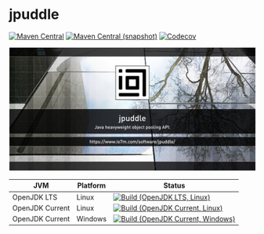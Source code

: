jpuddle
===

[![Maven Central](https://img.shields.io/maven-central/v/com.io7m.jpuddle/com.io7m.jpuddle.svg?style=flat-square)](http://search.maven.org/#search%7Cga%7C1%7Cg%3A%22com.io7m.jpuddle%22)
[![Maven Central (snapshot)](https://img.shields.io/nexus/s/https/s01.oss.sonatype.org/com.io7m.jpuddle/com.io7m.jpuddle.svg?style=flat-square)](https://s01.oss.sonatype.org/content/repositories/snapshots/com/io7m/jpuddle/)
[![Codecov](https://img.shields.io/codecov/c/github/io7m/jpuddle.svg?style=flat-square)](https://codecov.io/gh/io7m/jpuddle)

![jpuddle](./src/site/resources/jpuddle.jpg?raw=true)

| JVM             | Platform | Status |
|-----------------|----------|--------|
| OpenJDK LTS     | Linux    | [![Build (OpenJDK LTS, Linux)](https://img.shields.io/github/workflow/status/io7m/jpuddle/main-openjdk_lts-linux)](https://github.com/io7m/jpuddle/actions?query=workflow%3Amain-openjdk_lts-linux) |
| OpenJDK Current | Linux    | [![Build (OpenJDK Current, Linux)](https://img.shields.io/github/workflow/status/io7m/jpuddle/main-openjdk_current-linux)](https://github.com/io7m/jpuddle/actions?query=workflow%3Amain-openjdk_current-linux)
| OpenJDK Current | Windows  | [![Build (OpenJDK Current, Windows)](https://img.shields.io/github/workflow/status/io7m/jpuddle/main-openjdk_current-windows)](https://github.com/io7m/jpuddle/actions?query=workflow%3Amain-openjdk_current-windows)

